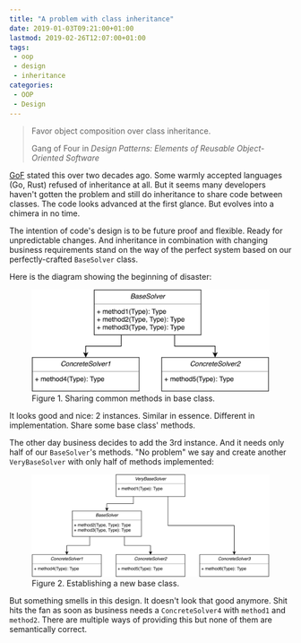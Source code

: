 ```yaml
---
title: "A problem with class inheritance"
date: 2019-01-03T09:21:00+01:00
lastmod: 2019-02-26T12:07:00+01:00
tags:
 - oop
 - design
 - inheritance
categories:
 - OOP
 - Design
---
```

<blockquote class="blockquote text-right">
  <p class="mb-0">Favor object composition over class inheritance.</p>
  <footer class="blockquote-footer">Gang of Four in <cite title="Design Patterns: Elements of Reusable Object-Oriented Software">Design Patterns: Elements of Reusable Object-Oriented Software</cite></footer>
</blockquote>

[GoF](http://wiki.c2.com/?GangOfFour) stated this over two decades ago.
Some warmly accepted languages (Go, Rust) refused of inheritance at all.
But it seems many developers haven't gotten the problem and still do inheritance to share code between classes.
The code looks advanced at the first glance.
But evolves into a chimera in no time.

The intention of code's design is to be future proof and flexible. Ready for unpredictable changes. And inheritance in combination with changing business
requirements stand on the way of the perfect system based on our perfectly-crafted `BaseSolver` class.

Here is the diagram showing the beginning of disaster:

<figure class="figure">
    <img class="figure-img" src="/images/inheritance/base-class.png" alt="The class diagram showing keeping common methods in Base class" width="600" />
    <figcaption class="figure-caption text-center">Figure 1. Sharing common methods in base class.</figcaption>
</figure>

It looks good and nice: 2 instances. Similar in essence. Different in implementation. Share some base class' methods.

The other day business decides to add the 3rd instance. And it needs only half of our `BaseSolver`'s methods.
"No problem" we say and create another `VeryBaseSolver` with only half of methods implemented:


<figure class="figure">
    <img class="figure-img" src="/images/inheritance/very-base-class.png" alt="The class diagram showing creating VeryBase class out of the necessity to borrow couple of methods from Base class" width="800" />
    <figcaption class="figure-caption text-center">Figure 2. Establishing a new base class.</figcaption>
</figure>

But something smells in this design. It doesn't look that good anymore.
Shit hits the fan as soon as business needs a `ConcreteSolver4` with `method1` and `method2`.
There are multiple ways of providing this but none of them are semantically correct.



